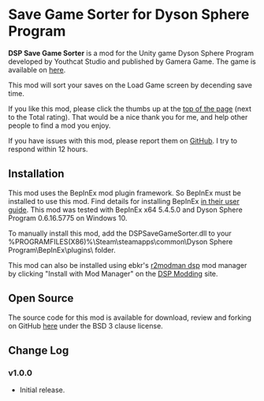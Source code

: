 # Save Game Sorter for Dyson Sphere Program

**DSP Save Game Sorter** is a mod for the Unity game Dyson Sphere Program developed by Youthcat Studio and published by Gamera Game.  The game is available on [here](https://store.steampowered.com/app/1366540/Dyson_Sphere_Program/).

This mod will sort your saves on the Load Game screen by decending save time.

If you like this mod, please click the thumbs up at the [top of the page](https://dsp.thunderstore.io/package/GreyHak/DSP_Save_Game_Sorter/) (next to the Total rating).  That would be a nice thank you for me, and help other people to find a mod you enjoy.

If you have issues with this mod, please report them on [GitHub](https://github.com/GreyHak/dsp-save-sorter/issues).  I try to respond within 12 hours.

## Installation
This mod uses the BepInEx mod plugin framework.  So BepInEx must be installed to use this mod.  Find details for installing BepInEx [in their user guide](https://bepinex.github.io/bepinex_docs/master/articles/user_guide/installation/index.html#installing-bepinex-1).  This mod was tested with BepInEx x64 5.4.5.0 and Dyson Sphere Program 0.6.16.5775 on Windows 10.

To manually install this mod, add the DSPSaveGameSorter.dll to your %PROGRAMFILES(X86)%\Steam\steamapps\common\Dyson Sphere Program\BepInEx\plugins\ folder.

This mod can also be installed using ebkr's [r2modman dsp](https://dsp.thunderstore.io/package/ebkr/r2modman_dsp/) mod manager by clicking "Install with Mod Manager" on the [DSP Modding](https://dsp.thunderstore.io/package/GreyHak/DSP_Save_Game_Sorter/) site.

## Open Source
The source code for this mod is available for download, review and forking on GitHub [here](https://github.com/GreyHak/dsp-save-sorter) under the BSD 3 clause license.

## Change Log
### v1.0.0
 - Initial release.
